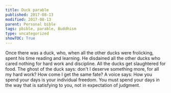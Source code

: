 ```yaml
---
title: Duck parable
published: 2017-08-13
modified: 2017-08-13
parent: Personal bible
tags: pbible, parable, Buddhism
type: uncategorized
showTOC: True
---
```


Once there was a duck, who, when all the other ducks were frolicking, spent his time reading and learning. He disdained all the other ducks who cared nothing for hard work and discipline. All the ducks get slaughtered for food. The ghost of the duck says: don't I deserve something more, for all my hard work? How come I get the same fate? A voice says: How you spend your days is your individual freedom. You must spend your days in the way that is satisfying to you, not in expectation of judgment.